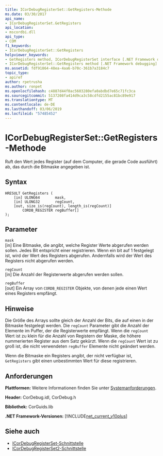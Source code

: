 ```yaml
---
title: ICorDebugRegisterSet::GetRegisters-Methode
ms.date: 03/30/2017
api_name:
- ICorDebugRegisterSet.GetRegisters
api_location:
- mscordbi.dll
api_type:
- COM
f1_keywords:
- ICorDebugRegisterSet::GetRegisters
helpviewer_keywords:
- GetRegisters method, ICorDebugRegisterSet interface [.NET Framework debugging]
- ICorDebugRegisterSet::GetRegisters method [.NET Framework debugging]
ms.assetid: fdf91864-48ea-4aa6-b70c-361b7a3184c7
topic_type:
- apiref
author: rpetrusha
ms.author: ronpet
ms.openlocfilehash: c4887d44f0ac5603280efa0abdbd7e65c71fc3ca
ms.sourcegitcommit: 5137208fa414d9ca3c58cdfd2155ac81bc89e917
ms.translationtype: MT
ms.contentlocale: de-DE
ms.lasthandoff: 03/06/2019
ms.locfileid: "57485452"
---
```

# <a name="icordebugregistersetgetregisters-method"></a>ICorDebugRegisterSet::GetRegisters-Methode
Ruft den Wert jedes Register (auf dem Computer, die gerade Code ausführt) ab, das durch die Bitmaske angegeben ist.  
  
## <a name="syntax"></a>Syntax  
  
```  
HRESULT GetRegisters (  
    [in] ULONG64       mask,   
    [in] ULONG32       regCount,  
    [out, size_is(regCount), length_is(regCount)]  
        CORDB_REGISTER regBuffer[]  
);  
```  
  
## <a name="parameters"></a>Parameter  
 `mask`  
 [in] Eine Bitmaske, die angibt, welche Register Werte abgerufen werden sollen. Jedes Bit entspricht einer registrieren. Wenn ein bit auf 1 festgelegt ist, wird der Wert des Registers abgerufen. Andernfalls wird der Wert des Registers nicht abgerufen werden.  
  
 `regCount`  
 [in] Die Anzahl der Registerwerte abgerufen werden sollen.  
  
 `regBuffer`  
 [out] Ein Array von `CORDB_REGISTER` Objekte, von denen jede einen Wert eines Registers empfängt.  
  
## <a name="remarks"></a>Hinweise  
 Die Größe des Arrays sollte gleich der Anzahl der Bits, die auf einen in der Bitmaske festgelegt werden. Die `regCount` Parameter gibt die Anzahl der Elemente im Puffer, der die Registerwerte empfängt. Wenn die `regCount` Wert ist zu klein für die Anzahl von Registern der Maske, die höhere nummerierten Register aus dem Satz gekürzt. Wenn die `regCount` Wert ist zu groß ist, die nicht verwendeten `regBuffer` Elemente nicht geändert werden.  
  
 Wenn die Bitmaske ein Registers angibt, der nicht verfügbar ist, `GetRegisters` gibt einen unbestimmten Wert für diese registrieren.  
  
## <a name="requirements"></a>Anforderungen  
 **Plattformen:** Weitere Informationen finden Sie unter [Systemanforderungen](../../../../docs/framework/get-started/system-requirements.md).  
  
 **Header:** CorDebug.idl, CorDebug.h  
  
 **Bibliothek:** CorGuids.lib  
  
 **.NET Framework-Versionen:** [!INCLUDE[net_current_v10plus](../../../../includes/net-current-v10plus-md.md)]  
  
## <a name="see-also"></a>Siehe auch
- [ICorDebugRegisterSet-Schnittstelle](../../../../docs/framework/unmanaged-api/debugging/icordebugregisterset-interface.md)
- [ICorDebugRegisterSet2-Schnittstelle](../../../../docs/framework/unmanaged-api/debugging/icordebugregisterset2-interface.md)
